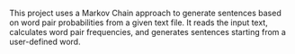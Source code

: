 This project uses a Markov Chain approach to generate sentences based on word pair probabilities from a given text file. It reads the input text, calculates word pair frequencies, and generates sentences starting from a user-defined word.
